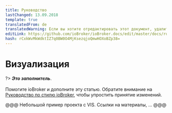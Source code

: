 ```yaml
---
title: Руководство
lastChanged: 13.09.2018
template: true
translatedFrom: de
translatedWarning: Если вы хотите отредактировать этот документ, удалите поле «translatedFrom», в противном случае этот документ будет снова автоматически переведен
editLink: https://github.com/ioBroker/ioBroker.docs/edit/master/docs/ru/tutorial/viz.md
hash: rCxkWvMkWdktIZ7q0BW0O4MjKsezqjoQmwHOXoBZp38=
---
```

# Визуализация
?> ***Это заполнитель***.<br><br> Помогите ioBroker и дополните эту статью. Обратите внимание на [Руководство по стилю ioBroker](community/styleguidedoc), чтобы упростить принятие изменений.

@@@ Небольшой пример проекта с VIS. Ссылки на материалы, ... @@@
